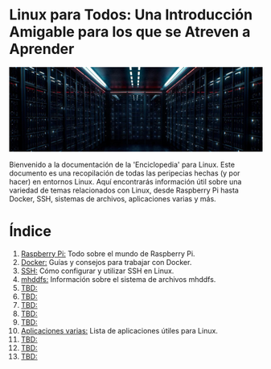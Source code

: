 # Linux para Todos: Una Introducción Amigable para los que se Atreven a Aprender

![Encabezado](./img/ima-server-01-mod-01.png)


Bienvenido a la documentación de la 'Enciclopedia' para Linux. Este documento es una recopilación de todas las peripecias hechas (y por hacer) en entornos Linux. Aquí encontrarás información útil sobre una variedad de temas relacionados con Linux, desde Raspberry Pi hasta Docker, SSH, sistemas de archivos, aplicaciones varias y más.

# Índice

1. [Raspberry Pi:](./raspberrypi/raspberrypi.md) Todo sobre el mundo de Raspberry Pi.
2. [Docker:](./docker/docker.md) Guías y consejos para trabajar con Docker.
3. [SSH:](./general-linux/redes/ssh.md) Cómo configurar y utilizar SSH en Linux.
4. [mhddfs:](./general-linux/sistema-de-archivos/mhddfs.md) Información sobre el sistema de archivos mhddfs.
5. [TBD:]()
6. [TBD:]()
7. [TBD:]()
8. [TBD:]()
9. [TBD:]()
10. [Aplicaciones varias:](./general-linux/aplicaciones.md) Lista de aplicaciones útiles para Linux.
11. [TBD:]()
12. [TBD:]()
13. [TBD:]()